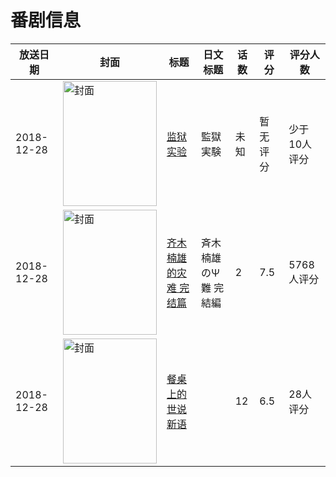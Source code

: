 # 番剧信息

|放送日期|封面|标题|日文标题|话数|评分|评分人数|
|---|---|---|---|---|---|---|
|2018-12-28|<img src="https://lain.bgm.tv/pic/cover/c/54/3f/270168_rFZft.jpg" alt="封面" style="width:150px;height:200px;object-fit:cover;">|[监狱实验](https://bangumi.tv/subject/270168)|監獄実験|未知|暂无评分|少于10人评分|
|2018-12-28|<img src="https://lain.bgm.tv/pic/cover/c/10/70/251831_9b63Y.jpg" alt="封面" style="width:150px;height:200px;object-fit:cover;">|[齐木楠雄的灾难 完结篇](https://bangumi.tv/subject/251831)|斉木楠雄のΨ難 完結編|2|7.5|5768人评分|
|2018-12-28|<img src="https://lain.bgm.tv/pic/cover/c/18/ca/272027_wpC73.jpg" alt="封面" style="width:150px;height:200px;object-fit:cover;">|[餐桌上的世说新语](https://bangumi.tv/subject/272027)||12|6.5|28人评分|
